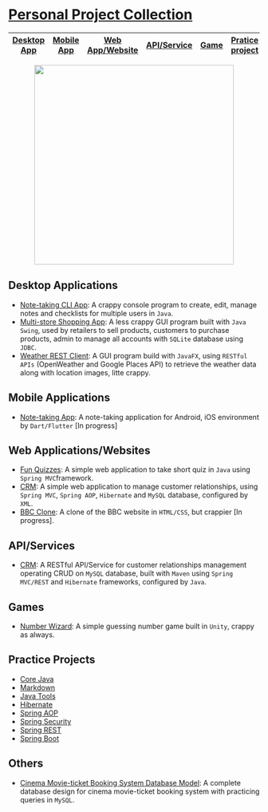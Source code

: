 # [Personal Project Collection](https://github.com/cpulover-projects)

|[Desktop App](#desktop-applications)|[Mobile App](#mobile-applications)|[Web App/Website](#web-applicationswebsites)|[API/Service](#apiservices)|[Game](#games)|[Pratice project](#practice-projects)|[Other](#others)|
|---|---|---|---|---|---|---|

<p align="center"><img width="400" src="https://github.com/cpulover/cpulover/blob/master/header.gif"></p>

## Desktop Applications
- [Note-taking CLI App](https://github.com/cpulover-projects/note-taking-cli-app): A crappy console program to create, edit, manage notes and checklists for multiple users in ```Java```.
- [Multi-store Shopping App](https://github.com/cpulover-projects/multistore-shopping-desktop-app): A less crappy GUI program built with ```Java Swing```, used by retailers to sell products, customers to purchase products, admin to manage all accounts with ```SQLite``` database using ```JDBC```.
- [Weather REST Client](https://github.com/cpulover-projects/weather-rest-client): A GUI program build with ```JavaFX```, using ```RESTful APIs``` (OpenWeather and Google Places API) to retrieve the weather data along with location images, litte crappy.

## Mobile Applications
- [Note-taking App](https://github.com/cpulover-projects/note-taking-mobile-app): A note-taking application for Android, iOS environment by ```Dart/Flutter``` [In progress]

## Web Applications/Websites
- [Fun Quizzes](https://github.com/cpulover-projects/quiz-web-app): A simple web application to take short quiz in ```Java``` using ```Spring MVC```framework.
- [CRM](https://github.com/cpulover-projects/crm-web-app): A simple web application to manage customer relationships, using ```Spring MVC```, ```Spring AOP```, ```Hibernate``` and ```MySQL``` database, configured by ```XML```.
- [BBC Clone](https://github.com/cpulover-projects/bbc-clone-website): A clone of the BBC website in ```HTML/CSS```, but crappier [In progress].

## API/Services
- [CRM](https://github.com/cpulover-projects/crm-rest-service): A RESTful API/Service for customer relationships management operating CRUD on ```MySQL``` database, built with ```Maven``` using ```Spring MVC/REST``` and ```Hibernate``` frameworks, configured by ```Java```.

## Games
- [Number Wizard](https://github.com/cpulover-projects/number-wizard-game): A simple guessing number game built in ```Unity```, crappy as always.

## Practice Projects
- [Core Java](https://github.com/cpulover-practice/core-java)
- [Markdown](https://github.com/cpulover-practice/markdown)
- [Java Tools](https://github.com/cpulover-practice/java-tools)
- [Hibernate](https://github.com/cpulover-practice/hibernate)
- [Spring AOP](https://github.com/cpulover-practice/spring-aop)
- [Spring Security](https://github.com/cpulover-practice/spring-security)
- [Spring REST](https://github.com/cpulover-practice/spring-rest)
- [Spring Boot](https://github.com/cpulover-practice/spring-boot)

## Others
- [Cinema Movie-ticket Booking System Database Model](https://github.com/cpulover-university/cinema-movie-ticket-booking-system-database-model): A complete database design for cinema movie-ticket booking system with practicing queries in ```MySQL```.


<!--
**cpulover/cpulover** is a ✨ _special_ ✨ repository because its `README.md` (this file) appears on your GitHub profile.

Here are some ideas to get you started:

- 🔭 I’m currently working on ...
- 🌱 I’m currently learning ...
- 👯 I’m looking to collaborate on ...
- 🤔 I’m looking for help with ...
- 💬 Ask me about ...
- 📫 How to reach me: ...
- 😄 Pronouns: ...
- ⚡ Fun fact: ...
-->
